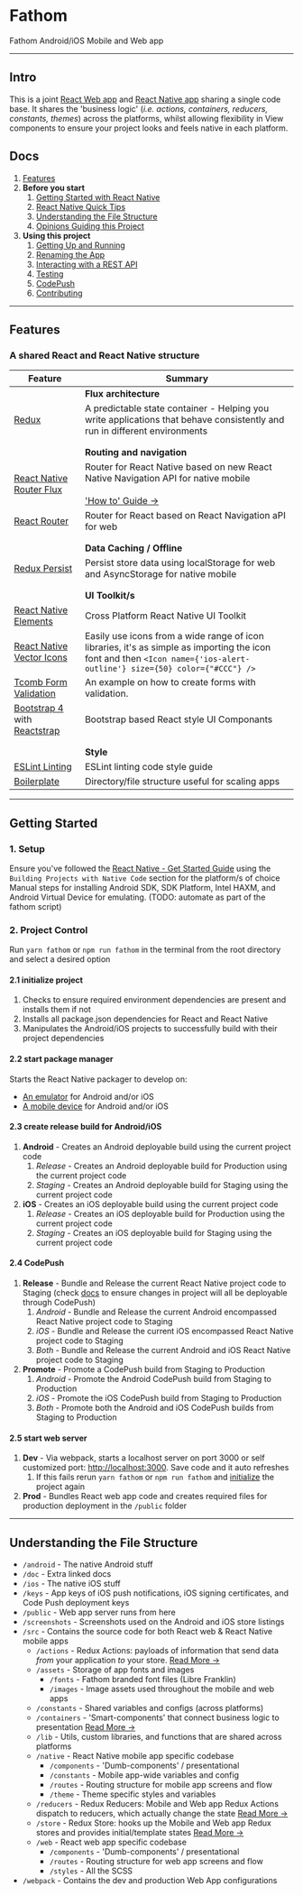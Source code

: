 # Fathom

Fathom Android/iOS Mobile and Web app

---

## Intro

This is a joint [React Web app](https://reactjs.org/) and [React Native app](https://facebook.github.io/react-native/) sharing a single code base. It shares the 'business logic' (_i.e. actions, containers, reducers, constants, themes_) across the platforms, whilst allowing flexibility in View components to ensure your project looks and feels native in each platform.

## Docs

1. [Features](#features)
1. **Before you start**
   1. [Getting Started with React Native](/docs/react-native.md)
   1. [React Native Quick Tips](/docs/quick-tips.md)
   1. [Understanding the File Structure](#understanding-the-file-structure)
   1. [Opinions Guiding this Project](/docs/opinions.md)
1. **Using this project**
   1. [Getting Up and Running](#getting-started)
   1. [Renaming the App](/docs/renaming.md)
   1. [Interacting with a REST API](/docs/api.md)
   1. [Testing](/docs/testing.md)
   1. [CodePush](/docs/codepush.md)
   1. [Contributing](/docs/contributing.md)

---

## Features

### A shared React and React Native structure
| Feature | Summary |
| --- | --- |
|| __Flux architecture__ |
| [Redux](https://redux.js.org/docs/introduction/) | A predictable state container - Helping you write applications that behave consistently and run in different environments |
|||
|||
|| __Routing and navigation__ |
| [React Native Router Flux](https://github.com/aksonov/react-native-router-flux) | Router for React Native based on new React Native Navigation API for native mobile <br><br>['How to' Guide &rarr;](/src/navigation/README.md) |
| [React Router](https://github.com/ReactTraining/react-router) | Router for React based on React Navigation aPI for web |
|||
|||
|| __Data Caching / Offline__ |
| [Redux Persist](https://github.com/rt2zz/redux-persist) | Persist store data using localStorage for web and AsyncStorage for native mobile |
|||
|||
|| __UI Toolkit/s__ |
| [React Native Elements](https://react-native-training.github.io/react-native-elements/) | Cross Platform React Native UI Toolkit |
| [React Native Vector Icons](https://github.com/oblador/react-native-vector-icons) | Easily use icons from a wide range of icon libraries, it's as simple as importing the icon font and then `<Icon name={'ios-alert-outline'} size={50} color={"#CCC"} />` |
| [Tcomb Form Validation](https://github.com/gcanti/tcomb-form-native) | An example on how to create forms with validation. |
| [Bootstrap 4](https://getbootstrap.com/) with [Reactstrap](https://reactstrap.github.io/) | Bootstrap based React style UI Componants |
|||
|||
|| __Style__ |
| [ESLint Linting](https://eslint.org/) | ESLint linting code style guide |
| [Boilerplate](#understanding-the-file-structure) | Directory/file structure useful for scaling apps |

---

## Getting Started

### 1. Setup

Ensure you've followed the [React Native - Get Started Guide](https://facebook.github.io/react-native/docs/getting-started.html) using the `Building Projects with Native Code` section for the platform/s of choice
  Manual steps for installing Android SDK, SDK Platform, Intel HAXM, and Android Virtual Device for emulating. (TODO: automate as part of the fathom script)

### 2. Project Control

Run `yarn fathom` or `npm run fathom` in the terminal from the root directory and select a desired option

#### 2.1 initialize project

1. Checks to ensure required environment dependencies are present and installs them if not
1. Installs all package.json dependencies for React and React Native
1. Manipulates the Android/iOS projects to successfully build with their project dependencies

#### 2.2 start package manager

Starts the React Native packager to develop on:
- [An emulator](/docs/quick-tips.md#running-in-an-emulator) for Android and/or iOS
- [A mobile device](/docs/quick-tips.md#running-on-device) for Android and/or iOS

#### 2.3 create release build for Android/iOS

1. __Android__ - Creates an Android deployable build using the current project code
    1. *Release* - Creates an Android deployable build for Production using the current project code
    1. *Staging* - Creates an Android deployable build for Staging using the current project code
1. __iOS__ - Creates an iOS deployable build using the current project code
    1. *Release* - Creates an iOS deployable build for Production using the current project code
    1. *Staging* - Creates an iOS deployable build for Staging using the current project code

#### 2.4 CodePush

1. __Release__ - Bundle and Release the current React Native project code to Staging (check [docs](/docs/codepush.md) to ensure changes in project will all be deployable through CodePush)
    1. *Android* - Bundle and Release the current Android encompassed React Native project code to Staging
    1. *iOS* - Bundle and Release the current iOS encompassed React Native project code to Staging
    1. *Both* - Bundle and Release the current Android and iOS React Native project code to Staging
1. __Promote__ - Promote a CodePush build from Staging to Production
    1. *Android* - Promote the Android CodePush build from Staging to Production
    1. *iOS* - Promote the iOS CodePush build from Staging to Production
    1. *Both* - Promote both the Android and iOS CodePush builds from Staging to Production

#### 2.5 start web server

1. __Dev__ - Via webpack, starts a localhost server on port 3000 or self customized port: [http://localhost:3000](http://localhost:3000). Save code and it auto refreshes
    1. If this fails rerun `yarn fathom` or `npm run fathom` and [initialize](#21-initialize-project) the project again
1. __Prod__ - Bundles React web app code and creates required files for production deployment in the `/public` folder

---

## Understanding the File Structure

- `/android` - The native Android stuff
- `/doc` - Extra linked docs
- `/ios` - The native iOS stuff
- `/keys` - App keys of iOS push notifications, iOS signing certificates, and Code Push deployment keys
- `/public` - Web app server runs from here
- `/screenshots` - Screenshots used on the Android and iOS store listings
- `/src` - Contains the source code for both React web & React Native mobile apps
  - `/actions` - Redux Actions: payloads of information that send data _from_ your application _to_ your store. [Read More &rarr;](https://redux.js.org/docs/basics/Actions.html)
  - `/assets` - Storage of app fonts and images
    - `/fonts` - Fathom branded font files (Libre Franklin)
    - `/images` - Image assets used throughout the mobile and web apps
  - `/constants` - Shared variables and configs (across platforms)
  - `/containers` - 'Smart-components' that connect business logic to presentation [Read More &rarr;](https://redux.js.org/docs/basics/UsageWithReact.html#presentational-and-container-components)
  - `/lib` - Utils, custom libraries, and functions that are shared across platforms
  - `/native` - React Native mobile app specific codebase
    - `/components` - 'Dumb-components' / presentational
    - `/constants` - Mobile app-wide variables and config
    - `/routes` - Routing structure for mobile app screens and flow
    - `/theme` - Theme specific styles and variables
  - `/reducers` - Redux Reducers: Mobile and Web app Redux Actions dispatch to reducers, which actually change the state [Read More &rarr;](https://redux.js.org/docs/basics/Reducers.html)
  - `/store` - Redux Store: hooks up the Mobile and Web app Redux stores and provides initial/template states [Read More &rarr;](https://redux.js.org/docs/basics/Store.html)
  - `/web` - React web app specific codebase
    - `/components` - 'Dumb-components' / presentational
    - `/routes` - Routing structure for web app screens and flow
    - `/styles` - All the SCSS
- `/webpack` - Contains the dev and production Web App configurations
